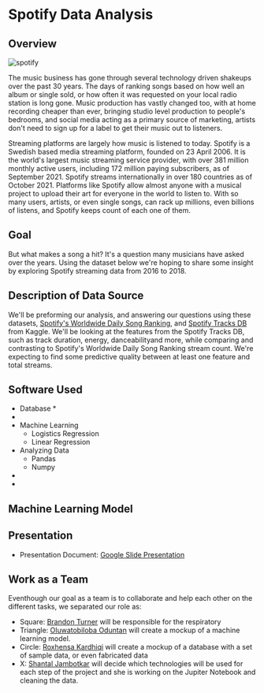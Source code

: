 
# Spotify Data Analysis


## Overview

![spotify](https://user-images.githubusercontent.com/89357104/147999820-7eac0382-2b34-476b-818e-85ff8c85c78f.jpeg)

The music business has gone through several technology driven shakeups over the past 30 years. The days of ranking songs based on how well
an album or single sold, or how often it was requested on your local radio station is long gone. Music production has vastly changed too, 
with at home recording cheaper than ever, bringing studio level production to people's bedrooms, and social media acting as a primary source
of marketing, artists don't need to sign up for a label to get their music out to listeners. 

Streaming platforms are largely how music is listened to today. Spotify is a Swedish based media streaming platform, founded on 23 April 2006. 
It is the world's largest music streaming service provider, with over 381 million monthly active users, including 172 million paying subscribers, 
as of September 2021. Spotify streams internationally in over 180 countries as of October 2021. Platforms like Spotify allow almost anyone with 
a musical project to upload their art for everyone in the world to listen to. With so many users, artists, or even single songs, can rack up 
millions, even billions of listens, and Spotify keeps count of each one of them.

## Goal
But what makes a song a hit? It's a question many musicians have asked over the years. Using the dataset below we're hoping to share
some insight by exploring Spotify streaming data from 2016 to 2018.


## Description of Data Source
We'll be preforming our analysis, and answering our questions using these datasets, [Spotify's Worldwide Daily Song Ranking](https://www.kaggle.com/edumucelli/spotifys-worldwide-daily-song-ranking/data), and [Spotify Tracks DB](https://www.kaggle.com/zaheenhamidani/ultimate-spotify-tracks-db?select=SpotifyFeatures.csv) from Kaggle. 
We'll be looking at the features from the Spotify Tracks DB, such as track duration, energy, danceabilityand more, while comparing and contrasting 
to Spotify's Worldwide Daily Song Ranking stream count. We're expecting to find some predictive quality between at least one feature and total streams.



## Software Used
  * Database
     * 
  *
  * Machine Learning 
    * Logistics Regression
    * Linear Regression
  * Analyzing Data
    * Pandas 
    * Numpy 
  * 
  * 


## Machine Learning Model

## Presentation 

* Presentation Document: [Google Slide Presentation](https://docs.google.com/presentation/d/1kofNapJf18HnhgTNp6hX8VxUg7Z1qYCCVxNfF793xiA/edit#slide=id.g723630543_3_0)

## Work as a Team

Eventhough our goal as a team is to collaborate and help each other on the different tasks, we separated our role as:
* Square: [Brandon Turner](https://github.com/BrandonTur90) will be responsible for the respiratory
* Triangle: [Oluwatobiloba Oduntan](https://github.com/Tobi1018) will create a mockup of a machine learning model.
* Circle: [Roxhensa Kardhiqi](https://github.com/roxhensa02) will create a mockup of a database with a set of sample data, or even fabricated data
* X: [Shantal Jambotkar](https://github.com/shantaljambotkar) will decide which technologies will be used for each step of the project and she is working on the Jupiter Notebook and cleaning the data.

